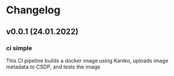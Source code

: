 # Changelog

## v0.0.1 (24.01.2022)

### ci simple

This CI pipeline builds a docker image using Kaniko, uploads image metadata to CSDP, and tests the image

